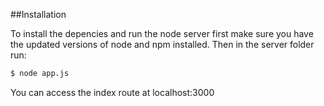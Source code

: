 ##Installation

To install the depencies and run the node server first make sure you have the updated versions of node and npm installed. Then in the server folder run:

```bash
$ node app.js
```

You can access the index route at localhost:3000